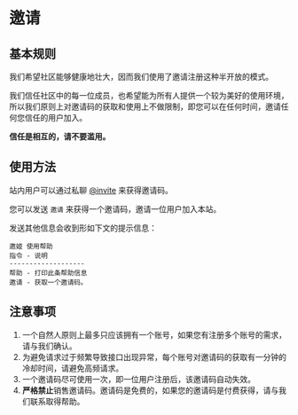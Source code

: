 # 邀请

## 基本规则

我们希望社区能够健康地壮大，因而我们使用了邀请注册这种半开放的模式。

我们信任社区中的每一位成员，也希望能为所有人提供一个较为美好的使用环境，所以我们原则上对邀请码的获取和使用上不做限制，即您可以在任何时间，邀请任何您信任的用户加入。

**信任是相互的，请不要滥用。**

## 使用方法

站内用户可以通过私聊 [@invite](https://nya.one/my/messaging/invite) 来获得邀请码。

您可以发送 `邀请` 来获得一个邀请码，邀请一位用户加入本站。

发送其他信息会收到形如下文的提示信息：

```
邀姬 使用帮助
指令 - 说明
-------------------
帮助 - 打印此条帮助信息
邀请 - 获取一个邀请码。
```

## 注意事项

1. 一个自然人原则上最多只应该拥有一个账号，如果您有注册多个账号的需求，请与我们确认。
2. 为避免请求过于频繁导致接口出现异常，每个账号对邀请码的获取有一分钟的冷却时间，请避免高频请求。
3. 一个邀请码尽可使用一次，即一位用户注册后，该邀请码自动失效。
4. **严格禁止**销售邀请码。邀请码是免费的，如果您的邀请码是付费获得，请与我们联系取得帮助。
